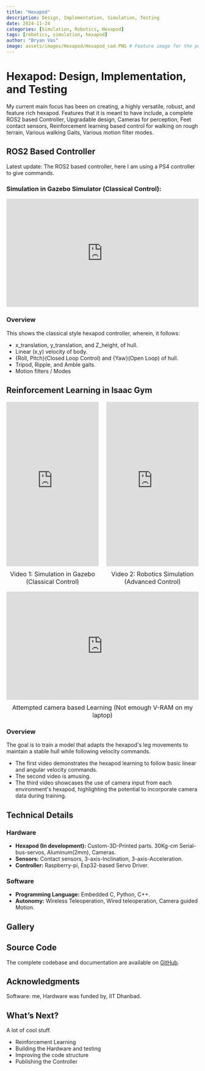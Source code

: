 ```yaml
---
title: "Hexapod"
description: Design, Implementation, Simulation, Testing
date: 2024-11-24
categories: [Simulation, Robotics, Hexapod]
tags: [robotics, simulation, hexapod]
author: "Bryan Vas"
image: assets/images/Hexapod/Hexapod_cad.PNG # Feature image for the post
---
```


# Hexapod: Design, Implementation, and Testing

My current main focus has been on creating, a highly versatile, robust, and feature rich hexapod. 
Features that it is meant to have include, a complete ROS2 based Controller, Upgradable design, Cameras for perception, Feet contact sensors, Reinforcement learning based control for walking on rough terrain, Various walking Gaits, Various motion filter modes.

## ROS2 Based Controller

Latest update: The ROS2 based controller, here I am using a PS4 controller to give commands.

### Simulation in Gazebo Simulator (Classical Control):

<div style="position: relative; width: 100%; padding-bottom: 56.25%; height: 0; overflow: hidden;">
  <iframe src="https://www.youtube.com/embed/OUmJqA5kmGM?si=adebjjhlsCn0wbzt&t=1" 
    frameborder="0" 
    allow="accelerometer; autoplay; clipboard-write; encrypted-media; gyroscope; picture-in-picture" 
    allowfullscreen 
    style="position: absolute; top: 0; left: 0; width: 100%; height: 100%;"></iframe>
</div>

### Overview

This shows the classical style hexapod controller, wherein, it follows:
- x_translation, y_translation, and Z_height, of hull.
- Linear (x,y) velocity of body.
- {Roll, Pitch}(Closed Loop Control) and {Yaw}(Open Loop) of hull. 
- Tripod, Ripple, and Amble gaits.
- Motion filters / Modes

## Reinforcement Learning in Isaac Gym

<div style="display: flex; justify-content: space-between; gap: 10px; flex-wrap: wrap;">
  <!-- First YouTube Short Video + Text -->
  <div style="flex: 1; max-width: 48%; text-align: center;">
    <div style="position: relative; padding-bottom: 177.78%; height: 0; overflow: hidden;">
      <iframe src="https://www.youtube.com/embed/-GyyXanEjBE?playsinline=1&mute=1" 
        frameborder="0" 
        allow="accelerometer; autoplay; clipboard-write; encrypted-media; gyroscope; picture-in-picture" 
        allowfullscreen 
        style="position: absolute; top: 0; left: 0; width: 100%; height: 100%;"></iframe>
    </div>
    <p style="font-size: 16px; margin-top: 10px;">Video 1: Simulation in Gazebo (Classical Control)</p>
  </div>

  <!-- Second YouTube Short Video + Text -->
  <div style="flex: 1; max-width: 48%; text-align: center;">
    <div style="position: relative; padding-bottom: 177.78%; height: 0; overflow: hidden;">
      <iframe src="https://www.youtube.com/embed/ujN2bUsZ3eY" 
        frameborder="0" 
        allow="accelerometer; autoplay; clipboard-write; encrypted-media; gyroscope; picture-in-picture" 
        allowfullscreen 
        style="position: absolute; top: 0; left: 0; width: 100%; height: 100%;"></iframe>
    </div>
    <p style="font-size: 16px; margin-top: 10px;">Video 2: Robotics Simulation (Advanced Control)</p>
  </div>
</div>

<div style="flex: 1; max-width: 100%; text-align: center;">
  <div style="position: relative; padding-bottom: 56.25%; height: 0; overflow: hidden;">
    <iframe src="https://www.youtube.com/embed/t7yD85Wf9wE" 
      frameborder="0" 
      allow="accelerometer; autoplay; clipboard-write; encrypted-media; gyroscope; picture-in-picture" 
      allowfullscreen 
      style="position: absolute; top: 0; left: 0; width: 100%; height: 100%;"></iframe>
  </div>
  <p style="font-size: 16px; margin-top: 10px;">Attempted camera based Learning (Not emough V-RAM on my laptop)</p>
</div>





### Overview

The goal is to train a model that adapts the hexapod's leg movements to maintain a stable hull while following velocity commands.

- The first video demonstrates the hexapod learning to follow basic linear and angular velocity commands.
- The second video is amusing.
- The third video showcases the use of camera input from each environment's hexapod, highlighting the potential to incorporate camera data during training.

## Technical Details

### Hardware
- **Hexapod (In development):** Custom-3D-Printed parts. 30Kg-cm Serial-bus-servos, Aluminum(2mm), Cameras. 
- **Sensors:** Contact sensors, 3-axis-Inclination, 3-axis-Acceleration.
- **Controller:** Raspberry-pi, Esp32-based Servo Driver.

### Software
- **Programming Language:** Embedded C, Python, C++.
- **Autonomy:** Wireless Teleoperation, Wired teleoperation, Camera guided Motion.

## Gallery

<!-- <div style="display: grid; grid-template-columns: repeat(2, 1fr); gap: 10px;">
  <div>
    <img src="assets/images/UMV/UMV_internal.jpeg" alt="Rover Prototype" style="width: 100%;">
    <p style="text-align: center;">Figure 1: Rover prototype.</p>
  </div>
  <div>
    <img src="assets/images/UMV/umv_transmitter.jpeg" alt="Remote Control" style="width: 100%;">
    <p style="text-align: center;">Figure 2: Remote Control.</p>
  </div>
  <div>
    <img src="assets/images/UMV/Hostgator_data_example.png" alt="Stored Data" style="width: 100%;">
    <p style="text-align: center;">Figure 3: Stored Data.</p>
  </div>
  <div>
    <img src="assets/images/UMV/umv_live_page.jpeg" alt="Live Data" style="width: 100%;">
    <p style="text-align: center;">Figure 4: Live Data.</p>
  </div>
</div> -->


## Source Code

The complete codebase and documentation are available on [GitHub](https://github.com/bryanvas-cpu/Isaac_gym).

## Acknowledgments

Software: me, Hardware was funded by, IIT Dhanbad.

## What’s Next?

A lot of cool stuff.
- Reinforcement Learning
- Building the Hardware and testing
- Improving the code structure
- Publishing the Controller